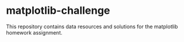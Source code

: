 # matplotlib-challenge
This repository contains data resources and solutions for the matplotlib homework assignment.
